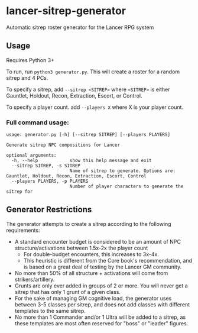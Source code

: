# lancer-sitrep-generator
Automatic sitrep roster generator for the Lancer RPG system

## Usage

Requires Python 3+

To run, run `python3 generator.py`. This will create a roster for a random sitrep and 4 PCs.

To specify a sitrep, add `--sitrep <SITREP>` where `<SITREP>` is either Gauntlet, Holdout, Recon, Extraction, Escort, or Control.

To specify a player count. add `--players X` where X is your player count.

### Full command usage:
```
usage: generator.py [-h] [--sitrep SITREP] [--players PLAYERS]

Generate sitrep NPC compositions for Lancer

optional arguments:
  -h, --help            show this help message and exit
  --sitrep SITREP, -s SITREP
                        Name of sitrep to generate. Options are: Gauntlet, Holdout, Recon, Extraction, Escort, Control
  --players PLAYERS, -p PLAYERS
                        Number of player characters to generate the sitrep for
```

## Generator Restrictions

The generator attempts to create a sitrep according to the following requirements:

* A standard encounter budget is considered to be an amount of NPC structure/activations between 1.5x-2x the player count
    * For double-budget encounters, this increases to 3x-4x.
    * This heuristic is different from the Core book's recommendation, and is based on a great deal of testing by the Lancer GM community.
* No more than 50% of all structure + activations will come from strikers/artillery.
* Grunts are only ever added in groups of 2 or more. You will never get a sitrep that has only 1 grunt of a given class.
* For the sake of managing GM cognitive load, the generator uses between 3-5 classes per sitrep, and does not add classes with different templates to the same sitrep.
* No more than 1 Commander and/or 1 Ultra will be added to a sitrep, as these templates are most often reserved for "boss" or "leader" figures.